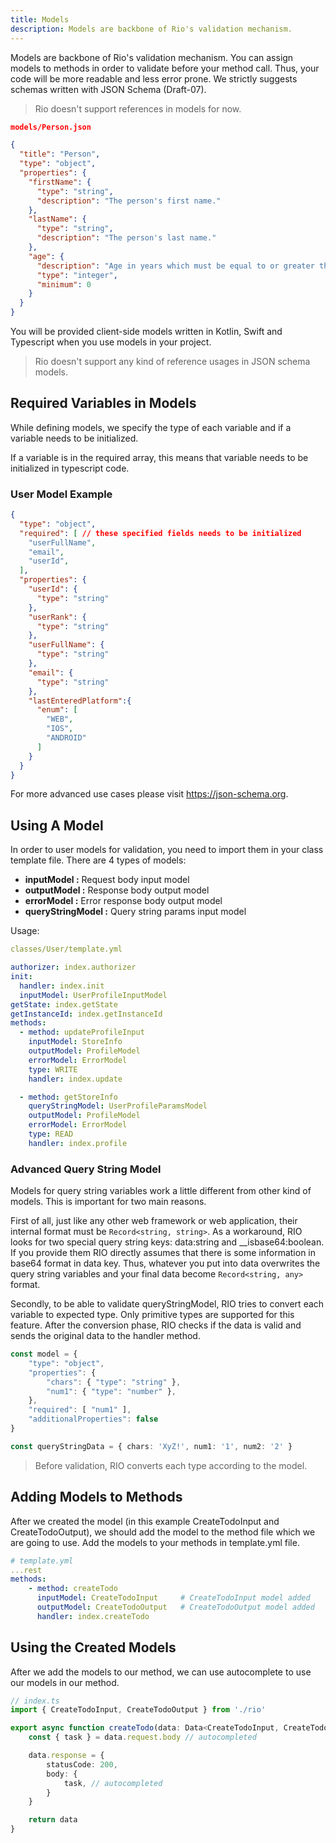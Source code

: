 ```yaml
---
title: Models
description: Models are backbone of Rio's validation mechanism.
---
```


Models are backbone of Rio's validation mechanism.
You can assign models to methods in order to validate before your method call.
Thus, your code will be more readable and less error prone. We strictly suggests schemas written with JSON Schema (Draft-07).

> Rio doesn't support references in models for now.

```json
models/Person.json

{
  "title": "Person",
  "type": "object",
  "properties": {
    "firstName": {
      "type": "string",
      "description": "The person's first name."
    },
    "lastName": {
      "type": "string",
      "description": "The person's last name."
    },
    "age": {
      "description": "Age in years which must be equal to or greater than zero.",
      "type": "integer",
      "minimum": 0
    }
  }
}
```

You will be provided client-side models written in Kotlin, Swift and Typescript when you use models in your project.

> Rio doesn't support any kind of reference usages in JSON schema models.

## Required Variables in Models

While defining models, we specify the type of each variable and if a variable needs to be initialized.

If a variable is in the required array, this means that variable needs to be initialized in typescript code.

### User Model Example

```json
{
  "type": "object",
  "required": [ // these specified fields needs to be initialized
    "userFullName", 
    "email",
    "userId",
  ],
  "properties": {
    "userId": {
      "type": "string"
    },
    "userRank": {
      "type": "string"
    },
    "userFullName": {
      "type": "string"
    },
    "email": {
      "type": "string"
    },
    "lastEnteredPlatform":{
      "enum": [
        "WEB",
        "IOS",
        "ANDROID"
      ]
    }
  }
}
```

For more advanced use cases please visit <https://json-schema.org>.

## Using A Model

In order to user models for validation, you need to import them in your class template file.
There are 4 types of models:

- **inputModel :** Request body input model
- **outputModel :** Response body output model
- **errorModel :** Error response body output model
- **queryStringModel :** Query string params input model

Usage:

```yaml
classes/User/template.yml

authorizer: index.authorizer
init:
  handler: index.init
  inputModel: UserProfileInputModel
getState: index.getState
getInstanceId: index.getInstanceId
methods:
  - method: updateProfileInput
    inputModel: StoreInfo
    outputModel: ProfileModel
    errorModel: ErrorModel
    type: WRITE
    handler: index.update

  - method: getStoreInfo
    queryStringModel: UserProfileParamsModel
    outputModel: ProfileModel
    errorModel: ErrorModel
    type: READ
    handler: index.profile
```

### Advanced Query String Model

Models for query string variables work a little different from other kind of models. This is important for two main reasons.

First of all, just like any other web framework or web application, their internal format must be `Record<string, string>`.
As a workaround, RIO looks for two special query string keys: data:string and __isbase64:boolean.
If you provide them RIO directly assumes that there is some information in base64 format in data key.
Thus, whatever you put into data overwrites the query string variables and your final data become `Record<string, any>` format.

Secondly, to be able to validate queryStringModel, RIO tries to convert each variable to expected type.
Only primitive types are supported for this feature.
After the conversion phase, RIO checks if the data is valid and sends the original data to the handler method.

```typescript
const model = {
    "type": "object",
    "properties": {
        "chars": { "type": "string" },
        "num1": { "type": "number" },
    },
    "required": [ "num1" ],
    "additionalProperties": false
}

const queryStringData = { chars: 'XyZ!', num1: '1', num2: '2' }
```

> Before validation, RIO converts each type according to the model.

## Adding Models to Methods

After we created the model (in this example CreateTodoInput and CreateTodoOutput), we should add the model to the method file which we are going to use.
Add the models to your methods in template.yml file.

```yaml
# template.yml
...rest
methods:
    - method: createTodo
      inputModel: CreateTodoInput     # CreateTodoInput model added
      outputModel: CreateTodoOutput   # CreateTodoOutput model added
      handler: index.createTodo
```

## Using the Created Models

After we add the models to our method, we can use autocomplete to use our models in our method.

```typescript
// index.ts
import { CreateTodoInput, CreateTodoOutput } from './rio'

export async function createTodo(data: Data<CreateTodoInput, CreateTodoOutput>): Promise<StepResponse> {
    const { task } = data.request.body // autocompleted

    data.response = {
        statusCode: 200,
        body: {
            task, // autocompleted
        }
    }

    return data
}
```

